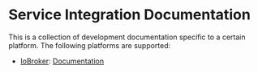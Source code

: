 # Service Integration Documentation

This is a collection of development documentation specific to a certain platform. 
The following platforms are supported: 

- [IoBroker](https://github.com/ioBroker/ioBroker): [Documentation](./IoBroker/README.md)